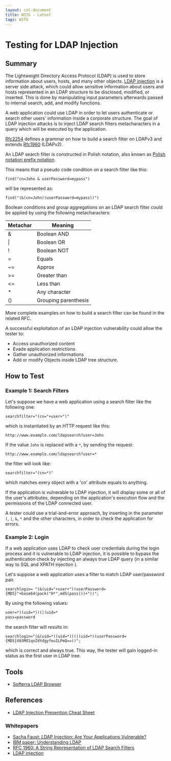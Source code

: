 ```yaml
---
layout: col-document
title: WSTG - Latest
tags: WSTG
---
```

# Testing for LDAP Injection

## Summary

The Lightweight Directory Access Protocol (LDAP) is used to store information about users, hosts, and many other objects. [LDAP injection](https://wiki.owasp.org/index.php/LDAP_injection) is a server side attack, which could allow sensitive information about users and hosts represented in an LDAP structure to be disclosed, modified, or inserted. This is done by manipulating input parameters afterwards passed to internal search, add, and modify functions.

A web application could use LDAP in order to let users authenticate or search other users' information inside a corporate structure. The goal of LDAP injection attacks is to inject LDAP search filters metacharacters in a query which will be executed by the application.

[Rfc2254](https://www.ietf.org/rfc/rfc2254.txt) defines a grammar on how to build a search filter on LDAPv3 and extends [Rfc1960](https://www.ietf.org/rfc/rfc1960.txt) (LDAPv2).

An LDAP search filter is constructed in Polish notation, also known as [Polish notation prefix notation](https://en.wikipedia.org/wiki/Polish_notation).

This means that a pseudo code condition on a search filter like this:

`find("cn=John & userPassword=mypass")`

will be represented as:

`find("(&(cn=John)(userPassword=mypass))")`

Boolean conditions and group aggregations on an LDAP search filter could be applied by using the following metacharacters:

| Metachar |  Meaning              |
|----------|-----------------------|
| &        |  Boolean AND          |
| \|       |  Boolean OR           |
| !        |  Boolean NOT          |
| =        |  Equals               |
| ~=       |  Approx               |
| >=       |  Greater than         |
| <=       |  Less than            |
| *        |  Any character        |
| ()       |  Grouping parenthesis |

More complete examples on how to build a search filter can be found in the related RFC.

A successful exploitation of an LDAP injection vulnerability could allow the tester to:

- Access unauthorized content
- Evade application restrictions
- Gather unauthorized informations
- Add or modify Objects inside LDAP tree structure.

## How to Test

### Example 1: Search Filters

Let's suppose we have a web application using a search filter like the following one:

`searchfilter="(cn="+user+")"`

which is instantiated by an HTTP request like this:

`http://www.example.com/ldapsearch?user=John`

If the value `John` is replaced with a `*`, by sending the request:

`http://www.example.com/ldapsearch?user=*`

the filter will look like:

`searchfilter="(cn=*)"`

which matches every object with a 'cn' attribute equals to anything.

If the application is vulnerable to LDAP injection, it will display some or all of the user's attributes, depending on the application's execution flow and the permissions of the LDAP connected user.

A tester could use a trial-and-error approach, by inserting in the parameter `(`, `|`, `&`, `*` and the other characters, in order to check the application for errors.

### Example 2: Login

If a web application uses LDAP to check user credentials during the login process and it is vulnerable to LDAP injection, it is possible to bypass the authentication check by injecting an always true LDAP query (in a similar way to SQL and XPATH injection ).

Let's suppose a web application uses a filter to match LDAP user/password pair.

`searchlogin= "(&(uid="+user+")(userPassword={MD5}"+base64(pack("H*",md5(pass)))+"))";`

By using the following values:

```txt
user=*)(uid=*))(|(uid=*
pass=password
```

the search filter will results in:

`searchlogin="(&(uid=*)(uid=*))(|(uid=*)(userPassword={MD5}X03MO1qnZdYdgyfeuILPmQ==))";`

which is correct and always true. This way, the tester will gain logged-in status as the first user in LDAP tree.

## Tools

- [Softerra LDAP Browser](https://www.ldapadministrator.com)

## References

- [LDAP Injection Prevention Cheat Sheet](https://cheatsheetseries.owasp.org/cheatsheets/LDAP_Injection_Prevention_Cheat_Sheet.html)

### Whitepapers

- [Sacha Faust: LDAP Injection: Are Your Applications Vulnerable?](http://www.networkdls.com/articles/ldapinjection.pdf)
- [IBM paper: Understanding LDAP](https://www.redbooks.ibm.com/redbooks/pdfs/sg244986.pdf)
- [RFC 1960: A String Representation of LDAP Search Filters](https://www.ietf.org/rfc/rfc1960.txt)
- [LDAP injection](https://www.blackhat.com/presentations/bh-europe-08/Alonso-Parada/Whitepaper/bh-eu-08-alonso-parada-WP.pdf)
